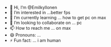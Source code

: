 - 👋 Hi, I’m @Emilkyllonen
- 👀 I’m interested in ...better fps
- 🌱 I’m currently learning ... how to get pc on max
- 💞️ I’m looking to collaborate on ... pc
- 📫 How to reach me ... on max
- 😄 Pronouns: ... 
- ⚡ Fun fact: ... i am human

<!---
Emilkyllonen/Emilkyllonen is a ✨ special ✨ repository because its `README.md` (this file) appears on your GitHub profile.
You can click the Preview link to take a look at your changes.
--->

